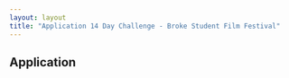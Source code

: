 ```yaml
---
layout: layout
title: "Application 14 Day Challenge - Broke Student Film Festival"
---
```


## Application